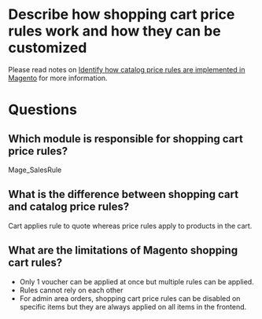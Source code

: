 # Describe how shopping cart price rules work and how they can be customized

Please read notes on [Identify how catalog price rules are implemented in Magento](https://github.com/colinmurphy/magento-exam-notes/blob/master/7.%20Catalog/4.%20Catalog%20Price%20Rules/1.%20Identify%20how%20catalog%20price%20rules%20are%20implemented%20in%20Magento.md#L1) for more information.

# Questions

## Which module is responsible for shopping cart price rules?

Mage_SalesRule

## What is the difference between shopping cart and catalog price rules?

Cart applies rule to quote whereas price rules apply to products in the cart.

## What are the limitations of Magento shopping cart rules?

- Only 1 voucher can be applied at once but multiple rules can be applied.
- Rules cannot rely on each other
- For admin area orders, shopping cart price rules can be disabled on specific items but they are always applied on all items in the frontend.
